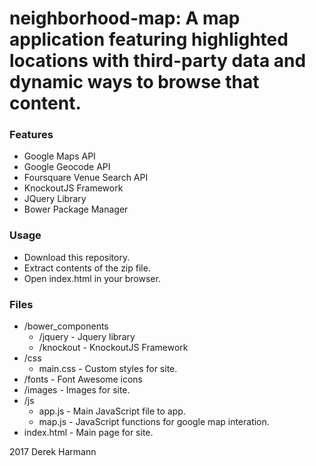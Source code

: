 # neighborhood-map: A map application featuring highlighted locations with third-party data and dynamic ways to browse that content.
### Features
* Google Maps API
* Google Geocode API
* Foursquare Venue Search API
* KnockoutJS Framework
* JQuery Library
* Bower Package Manager
### Usage
* Download this repository.
* Extract contents of the zip file.
* Open index.html in your browser.
### Files
* /bower_components
  * /jquery - Jquery library
  * /knockout - KnockoutJS Framework
* /css
  * main.css - Custom styles for site.
* /fonts - Font Awesome icons
* /images - Images for site.
* /js
  * app.js - Main JavaScript file to app.
  * map.js - JavaScript functions for google map interation.
* index.html - Main page for site.

2017 Derek Harmann
